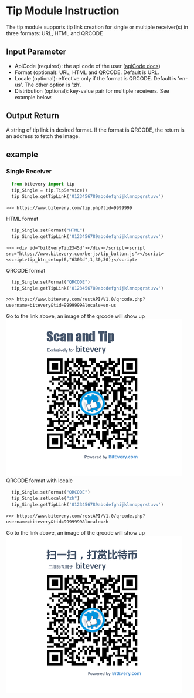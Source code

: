 # Tip Module Instruction
The tip module supports tip link creation for single or multiple receiver(s) in three formats: URL, HTML and QRCODE

## Input Parameter
* ApiCode (required): the api code of the user ([apiCode docs](apiCode.md))
* Format (optional): URL, HTML and QRCODE. Default is URL.
* Locale (optional): effective only if the format is QRCODE. Default is 'en-us'. The other option is 'zh'.
* Distribution (optional): key-value pair for multiple receivers. See example below.

## Output Return
A string of tip link in desired format. If the format is QRCODE, the return is an address to fetch the image.

## example
### Single Receiver
``` python
  from bitevery import tip
  tip_Single = tip.TipService()
  tip_Single.getTipLink('0123456789abcdefghijklmnopqrstuvw')
```
```
>>> https://www.bitevery.com/tip.php?tid=9999999
```
HTML format
``` python
  tip_Single.setFormat("HTML")
  tip_Single.getTipLink('0123456789abcdefghijklmnopqrstuvw')
```
```
>>> <div id="bitEveryTip2345d"></div></script><script src="https://www.bitevery.com/be-js/tip_button.js"></script><script>tip_btn_setup(6,"6303d",1,30,30);</script>
```
QRCODE format
``` python
  tip_Single.setFormat("QRCODE")
  tip_Single.getTipLink('0123456789abcdefghijklmnopqrstuvw')
```
```
>>> https://www.bitevery.com/restAPI/V1.0/qrcode.php?username=bitevery&tid=9999999&locale=en-us
```
Go to the link above, an image of the qrcode will show up
![QRCODE](image/qr_code_en_us.png)
QRCODE format with locale
``` python
  tip_Single.setFormat("QRCODE")
  tip_Single.setLocale("zh")
  tip_Single.getTipLink('0123456789abcdefghijklmnopqrstuvw')
```
```
>>> https://www.bitevery.com/restAPI/V1.0/qrcode.php?username=bitevery&tid=9999999&locale=zh
```
Go to the link above, an image of the qrcode will show up
![QRCODE](image/qr_code_zh.png)
